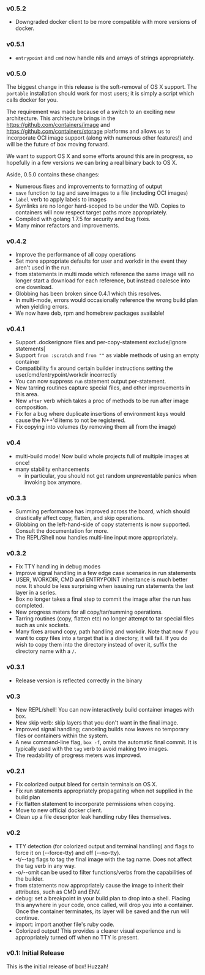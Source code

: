 ### v0.5.2

* Downgraded docker client to be more compatible with more versions of docker.

### v0.5.1

* `entrypoint` and `cmd` now handle nils and arrays of strings appropriately.

### v0.5.0

The biggest change in this release is the soft-removal of OS X support. The
`portable` installation should work for most users; it is simply a script which
calls docker for you.

The requirement was made because of a switch to an exciting new architecture.
This architecture brings in the https://github.com/containers/image and
https://github.com/containers/storage platforms and allows us to incorporate
OCI image support (along with numerous other features!) and will be the future
of box moving forward.

We want to support OS X and some efforts around this are in progress, so
hopefully in a few versions we can bring a real binary back to OS X.

Aside, 0.5.0 contains these changes:

* Numerous fixes and improvements to formatting of output
* `save` function to tag and save images to a file (including OCI images)
* `label` verb to apply labels to images
* Symlinks are no longer hard-scoped to be under the WD. Copies to containers
  will now respect target paths more appropriately.
* Compiled with golang 1.7.5 for security and bug fixes.
* Many minor refactors and improvements.

### v0.4.2

* Improve the performance of all copy operations
* Set more appropriate defaults for user and workdir in the event they aren't
  used in the run.
* from statements in multi mode which reference the same image will no longer
  start a download for each reference, but instead coalesce into one download.
* Globbing has been broken since 0.4.1 which this resolves.
* In multi-mode, errors would occasionally reference the wrong build plan when
  yielding errors.
* We now have deb, rpm and homebrew packages available!

### v0.4.1

* Support .dockerignore files and per-copy-statement exclude/ignore statements[
* Support `from :scratch` and `from ""` as viable methods of using an empty container
* Compatibility fix around certain builder instructions setting the
  user/cmd/entrypoint/workdir incorrectly
* You can now suppress `run` statement output per-statement.
* New tarring routines capture special files, and other improvements in this area.
* New `after` verb which takes a proc of methods to be run after image composition.
* Fix for a bug where duplicate insertions of environment keys would cause the
  N++'d items to not be registered.
* Fix copying into volumes (by removing them all from the image)

### v0.4

* multi-build mode! Now build whole projects full of multiple images at once!
* many stability enhancements
  * in particular, you should not get random unpreventable panics when invoking
    box anymore. 

### v0.3.3

* Summing performance has improved across the board, which should drastically
	affect copy, flatten, and skip operations.
* Globbing on the left-hand-side of copy statements is now supported. Consult
	the documentation for more.
* The REPL/Shell now handles multi-line input more appropriately.

### v0.3.2

* Fix TTY handling in debug modes
* Improve signal handling in a few edge case scenarios in run statements
* USER, WORKDIR, CMD and ENTRYPOINT inheritance is much better now. It should be less
  surprising when issusing run statements the last layer in a series.
* Box no longer takes a final step to commit the image after the run has
  completed.
* New progress meters for all copy/tar/summing operations. 
* Tarring routines (copy, flatten etc) no longer attempt to tar special files
  such as unix sockets.
* Many fixes around copy, path handling and workdir. Note that now if you want
  to copy files into a target that is a directory, it will fail. If you do wish
  to copy them into the directory instead of over it, suffix the directory name
  with a `/`.

### v0.3.1

* Release version is reflected correctly in the binary

### v0.3
* New REPL/shell! You can now interactively build container images with box.
* New skip verb: skip layers that you don't want in the final image.
* Improved signal handling; canceling builds now leaves no temporary files or
  containers within the system.
* A new command-line flag, `box -f`, omits the automatic final commit. It is
  typically used with the `tag` verb to avoid making two images.
* The readability of progress meters was improved. 


### v0.2.1

* Fix colorized output bleed for certain terminals on OS X.
* Fix run statements appropriately propagating when not supplied in the build plan
* Fix flatten statement to incorporate permissions when copying.
* Move to new official docker client.
* Clean up a file descriptor leak handling ruby files themselves.

### v0.2

* TTY detection (for colorized output and terminal handling) and flags to force it on (--force-tty) and off (--no-tty).
* -t/--tag flags to tag the final image with the tag name. Does not affect the tag verb in any way.
* -o/--omit can be used to filter functions/verbs from the capabilities of the builder.
* from statements now appropriately cause the image to inherit their attributes, such as CMD and ENV.
* debug: set a breakpoint in your build plan to drop into a shell. Placing this anywhere in your code, once called, will drop you into a container. Once the container terminates, its layer will be saved and the run will continue.
* import: import another file's ruby code.
* Colorized output! This provides a clearer visual experience and is appropriately turned off when no TTY is present.

### v0.1: Initial Release

This is the initial release of box! Huzzah!

